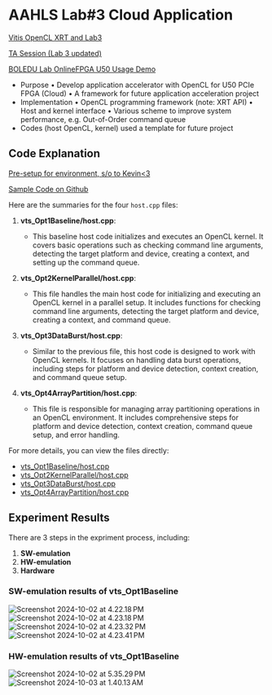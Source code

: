 # AAHLS Lab#3 Cloud Application
[Vitis OpenCL XRT and Lab3](https://www.youtube.com/watch?v=qQT9kRYt_yg)

[TA Session (Lab 3 updated)](https://www.youtube.com/watch?v=eUOD9qAWxPY)

[BOLEDU Lab OnlineFPGA U50 Usage Demo](https://youtu.be/tHzG5V8QFmw?si=oOauCv1N4VfyIY0S)

- Purpose
• Develop application accelerator with OpenCL for U50 PCIe FPGA (Cloud)
• A framework for future application acceleration project
- Implementation
• OpenCL programming framework (note: XRT API)
• Host and kernel interface
• Various scheme to improve system performance, e.g. Out-of-Order command queue
- Codes (host OpenCL, kernel) used a template for future project

## Code Explanation

[Pre-setup for environment, s/o to Kevin<3](https://hackmd.io/xVnrTaZqRtONEf6pCyv0JA#Alveo-u50-platformXRT-installation)


[Sample Code on Github](https://github.com/bol-edu/course-lab_3)

Here are the summaries for the four `host.cpp` files:

1. **vts_Opt1Baseline/host.cpp**:
   - This baseline host code initializes and executes an OpenCL kernel. It covers basic operations such as checking command line arguments, detecting the target platform and device, creating a context, and setting up the command queue.

2. **vts_Opt2KernelParallel/host.cpp**:
   - This file handles the main host code for initializing and executing an OpenCL kernel in a parallel setup. It includes functions for checking command line arguments, detecting the target platform and device, creating a context, and command queue.

3. **vts_Opt3DataBurst/host.cpp**:
   - Similar to the previous file, this host code is designed to work with OpenCL kernels. It focuses on handling data burst operations, including steps for platform and device detection, context creation, and command queue setup.

4. **vts_Opt4ArrayPartition/host.cpp**:
   - This file is responsible for managing array partitioning operations in an OpenCL environment. It includes comprehensive steps for platform and device detection, context creation, command queue setup, and error handling.

For more details, you can view the files directly:
- [vts_Opt1Baseline/host.cpp](https://github.com/bol-edu/course-lab_3/blob/1dd17ef4ae0eaf4efd46ace9603213f2838453b8/AlveoU50/vts_Opt1Baseline/host.cpp)
- [vts_Opt2KernelParallel/host.cpp](https://github.com/bol-edu/course-lab_3/blob/1dd17ef4ae0eaf4efd46ace9603213f2838453b8/AlveoU50/vts_Opt2KernelParallel/host.cpp)
- [vts_Opt3DataBurst/host.cpp](https://github.com/bol-edu/course-lab_3/blob/1dd17ef4ae0eaf4efd46ace9603213f2838453b8/AlveoU50/vts_Opt3DataBurst/host.cpp)
- [vts_Opt4ArrayPartition/host.cpp](https://github.com/bol-edu/course-lab_3/blob/1dd17ef4ae0eaf4efd46ace9603213f2838453b8/AlveoU50/vts_Opt4ArrayPartition/host.cpp)

## Experiment Results

There are 3 steps in the expriment process, including:
1. **SW-emulation**
2. **HW-emulation**
3. **Hardware**

### SW-emulation results of vts_Opt1Baseline

![Screenshot 2024-10-02 at 4.22.18 PM](https://hackmd.io/_uploads/BkyW9OzkJe.png)
![Screenshot 2024-10-02 at 4.23.18 PM](https://hackmd.io/_uploads/r1xyW5dG1ye.png)
![Screenshot 2024-10-02 at 4.23.32 PM](https://hackmd.io/_uploads/BJy-9df11l.png)
![Screenshot 2024-10-02 at 4.23.41 PM](https://hackmd.io/_uploads/rJJb9_Gykx.png)

### HW-emulation results of vts_Opt1Baseline

![Screenshot 2024-10-02 at 5.35.29 PM](https://hackmd.io/_uploads/rJJ-9_fJyx.png)
![Screenshot 2024-10-03 at 1.40.13 AM](https://hackmd.io/_uploads/HJJ-5_GkJl.png)
